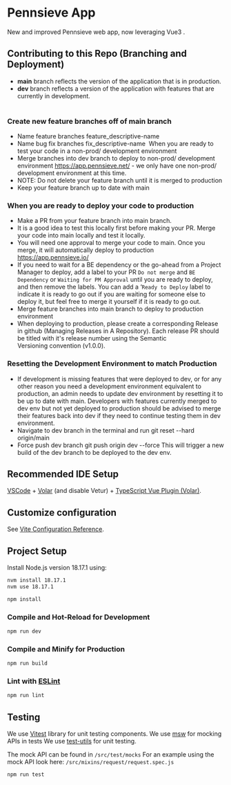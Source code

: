# Pennsieve App

New and improved Pennsieve web app, now leveraging Vue3 . 

## Contributing to this Repo (Branching and Deployment)

- __main__ branch reflects the version of the application that is in production. 
- __dev__ branch reflects a version of the application with features that are currently in development.<br><br>

### Create new feature branches off of main branch

* Name feature branches feature_descriptive-name
* Name bug fix branches fix_descriptive-name  When you are ready to test your code in a non-prod/ development environment  
* Merge branches into dev branch to deploy to non-prod/ development environment https://app.pennsieve.net/ - we only have one non-prod/ development environment at this time. 
* NOTE: Do not delete your feature branch until it is merged to production
* Keep your feature branch up to date with main  

### When you are ready to deploy your code to production 

* Make a PR from your feature branch into main branch. 
* It is a good idea to test this locally first before making your PR. Merge your code into main locally and test it locally. 
* You will need one approval to merge your code to main. Once you merge, it will automatically deploy to production https://app.pennsieve.io/
* If you need to wait for a BE dependency or the go-ahead from a Project Manager to deploy, add a label to your PR `Do not merge` and `BE Dependency` or `Waiting for PM Approval` until you are ready to deploy, and then remove the labels. You can add a ‘`Ready to Deploy` label to indicate it is ready to go out if you are waiting for someone else to deploy it, but feel free to merge it yourself if it is ready to go out. 
* Merge feature branches into main branch to deploy to production environment
* When deploying to production, please create a corresponding Release in github (Managing Releases in A Repository). Each release PR should be titled with it's release number using the Semantic Versioning convention (v1.0.0).  

### Resetting the Development Environment to match Production  
* If development is missing features that were deployed to dev, or for any other reason you need a development environment equivalent to production, an admin needs to update dev environment by resetting it to be up to date with main. Developers         with features currently merged to dev env but not yet deployed to production should be advised to merge their features back into dev if they need to continue testing them in dev environment.
* Navigate to dev branch in the terminal and run git reset --hard origin/main
* Force push dev branch git push origin dev --force This will trigger a new build of the dev branch to be deployed to the dev env.

## Recommended IDE Setup

[VSCode](https://code.visualstudio.com/) + [Volar](https://marketplace.visualstudio.com/items?itemName=Vue.volar) (and disable Vetur) + [TypeScript Vue Plugin (Volar)](https://marketplace.visualstudio.com/items?itemName=Vue.vscode-typescript-vue-plugin).

## Customize configuration

See [Vite Configuration Reference](https://vitejs.dev/config/).

## Project Setup

Install Node.js version 18.17.1 using:
```sh
nvm install 18.17.1
nvm use 18.17.1
```

```sh
npm install
```

### Compile and Hot-Reload for Development

```sh
npm run dev
```

### Compile and Minify for Production

```sh
npm run build
```

### Lint with [ESLint](https://eslint.org/)

```sh
npm run lint
```

## Testing

We use [Vitest](https://vitest.dev/) library for unit testing components.
We use [msw](https://mswjs.io/) for mocking APIs in tests
We use [test-utils](https://test-utils.vuejs.org/) for unit testing.

The mock API can be found in ```/src/test/mocks```
For an example using the mock API look here: ```/src/mixins/request/request.spec.js```



``` sh
npm run test 
```
